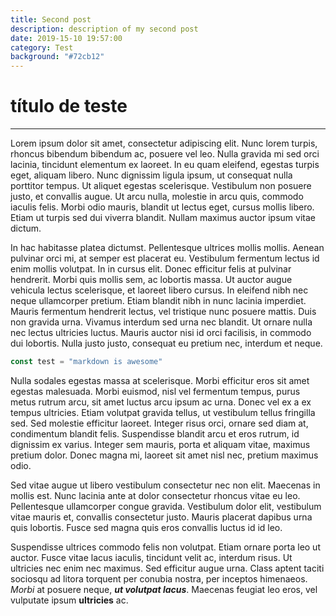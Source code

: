 ```yaml
---
title: Second post
description: description of my second post
date: 2019-15-10 19:57:00
category: Test
background: "#72cb12"
---
```


# título de teste
---

Lorem ipsum dolor sit amet, consectetur adipiscing elit. Nunc lorem turpis, rhoncus bibendum bibendum ac, posuere vel leo. Nulla gravida mi sed orci lacinia, tincidunt elementum ex laoreet. In eu quam eleifend, egestas turpis eget, aliquam libero. Nunc dignissim ligula ipsum, ut consequat nulla porttitor tempus. Ut aliquet egestas scelerisque. Vestibulum non posuere justo, et convallis augue. Ut arcu nulla, molestie in arcu quis, commodo iaculis felis. Morbi odio mauris, blandit ut lectus eget, cursus mollis libero. Etiam ut turpis sed dui viverra blandit. Nullam maximus auctor ipsum vitae dictum.

In hac habitasse platea dictumst. Pellentesque ultrices mollis mollis. Aenean pulvinar orci mi, at semper est placerat eu. Vestibulum fermentum lectus id enim mollis volutpat. In in cursus elit. Donec efficitur felis at pulvinar hendrerit. Morbi quis mollis sem, ac lobortis massa. Ut auctor augue vehicula lectus scelerisque, et laoreet libero cursus. In eleifend nibh nec neque ullamcorper pretium. Etiam blandit nibh in nunc lacinia imperdiet. Mauris fermentum hendrerit lectus, vel tristique nunc posuere mattis. Duis non gravida urna. Vivamus interdum sed urna nec blandit. Ut ornare nulla nec lectus ultricies luctus. Mauris auctor nisi id orci facilisis, in commodo dui lobortis. Nulla justo justo, consequat eu pretium nec, interdum et neque.

```javascript
const test = "markdown is awesome"
```
Nulla sodales egestas massa at scelerisque. Morbi efficitur eros sit amet egestas malesuada. Morbi euismod, nisl vel fermentum tempus, purus metus rutrum arcu, sit amet luctus arcu ipsum ac urna. Donec vel ex a ex tempus ultricies. Etiam volutpat gravida tellus, ut vestibulum tellus fringilla sed. Sed molestie efficitur laoreet. Integer risus orci, ornare sed diam at, condimentum blandit felis. Suspendisse blandit arcu et eros rutrum, id dignissim ex varius. Integer sem mauris, porta et aliquam vitae, maximus pretium dolor. Donec magna mi, laoreet sit amet nisl nec, pretium maximus odio.

Sed vitae augue ut libero vestibulum consectetur nec non elit. Maecenas in mollis est. Nunc lacinia ante at dolor consectetur rhoncus vitae eu leo. Pellentesque ullamcorper congue gravida. Vestibulum dolor elit, vestibulum vitae mauris et, convallis consectetur justo. Mauris placerat dapibus urna quis lobortis. Fusce sed magna quis eros convallis luctus id id leo.

Suspendisse ultrices commodo felis non volutpat. Etiam ornare porta leo ut auctor. Fusce vitae lacus iaculis, tincidunt velit ac, interdum risus. Ut ultricies nec enim nec maximus. Sed efficitur augue urna. Class aptent taciti sociosqu ad litora torquent per conubia nostra, per inceptos himenaeos. _Morbi_ at posuere neque, *__ut volutpat lacus__*. Maecenas feugiat leo eros, vel vulputate ipsum **ultricies** ac.
